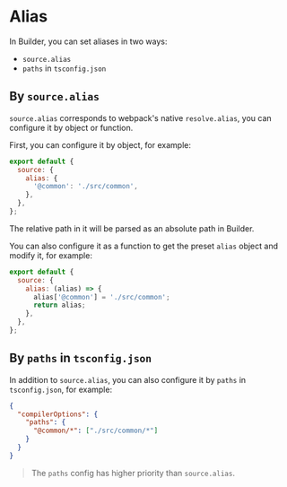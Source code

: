 # Alias

In Builder, you can set aliases in two ways:

- `source.alias`
- `paths` in `tsconfig.json`

## By `source.alias`

`source.alias` corresponds to webpack's native `resolve.alias`, you can configure it by object or function.

First, you can configure it by object, for example:

```js
export default {
  source: {
    alias: {
      '@common': './src/common',
    },
  },
};
```

The relative path in it will be parsed as an absolute path in Builder.

You can also configure it as a function to get the preset `alias` object and modify it, for example:

```js
export default {
  source: {
    alias: (alias) => {
      alias['@common'] = './src/common';
      return alias;
    },
  },
};
```

## By `paths` in `tsconfig.json`

In addition to `source.alias`, you can also configure it by `paths` in `tsconfig.json`, for example:

```json
{
  "compilerOptions": {
    "paths": {
      "@common/*": ["./src/common/*"]
    }
  }
}
```

> The `paths` config has higher priority than `source.alias`.
